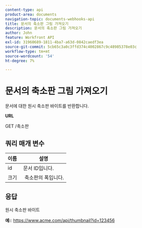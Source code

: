 ```yaml
---
content-type: api
product-area: documents
navigation-topic: documents-webhooks-api
title: 문서의 축소판 그림 가져오기
description: 문서의 축소판 그림 가져오기
author: John
feature: Workfront API
exl-id: 31960689-1811-4ba7-a63d-0842caedf3ea
source-git-commit: 5cb65c3a0c3ffd374c4002867c9c48985378e03c
workflow-type: tm+mt
source-wordcount: '54'
ht-degree: 7%

---
```



# 문서의 축소판 그림 가져오기

문서에 대한 원시 축소판 바이트를 반환합니다.

**URL**

GET /축소판

## 쿼리 매개 변수

| 이름  | 설명 |
|---|---|
| id  | 문서 ID입니다. |
| 크기  |  축소판의 폭입니다. |


## 응답

원시 축소판 바이트

**예:**: https://www.acme.com/api/thumbnail?id=123456
